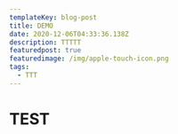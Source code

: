```yaml
---
templateKey: blog-post
title: DEMO
date: 2020-12-06T04:33:36.138Z
description: TTTTT
featuredpost: true
featuredimage: /img/apple-touch-icon.png
tags:
  - TTT
---
```

<!--StartFragment-->

<html>

<script src="https://raw.githubusercontent.com/annassdan/qz-tray-2.0.11-modified/master/js/qz-tray.js"></script>

<script>

qz.websocket.connect().then(()=>{

return qz.printers.find( );

}

).then((found)=>{

alert(found);

});

</script>

<h1>TEST<h1>

</html>

<!--EndFragment-->